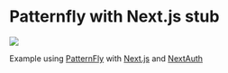 # Patternfly with Next.js stub

[<img src="https://github.com/wojta/patternfly-next-js-stub/actions/workflows/node.js.yml/badge.svg">](https://github.com/wojta/patternfly-next-js-stub/actions/workflows/node.js.yml)

Example using [PatternFly](https://www.patternfly.org/v4/) with [Next.js](https://nextjs.org/) and [NextAuth](https://next-auth.js.org/)
